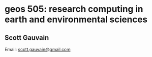 # geos 505: research computing in earth and environmental sciences

## Scott Gauvain

Email: [scott.gauvain@gmail.com](scott.gauvain@gmail.com)
